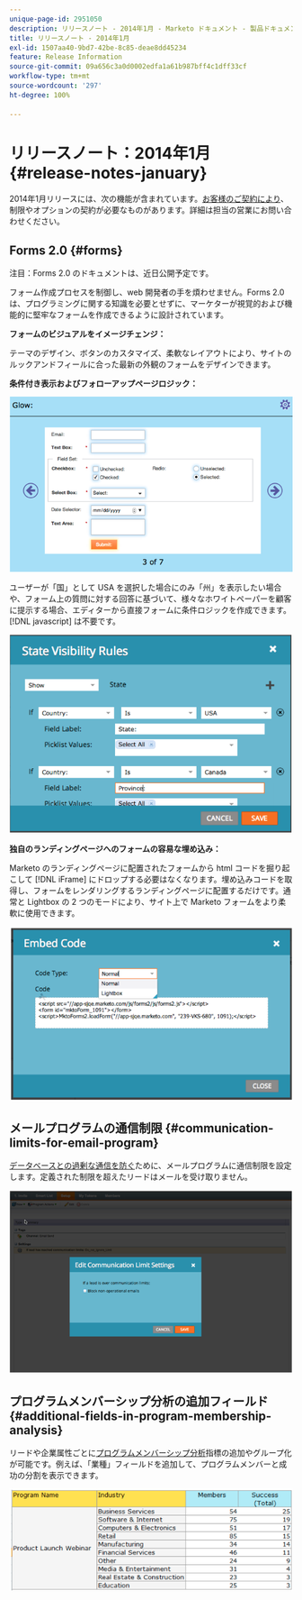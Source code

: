 ```yaml
---
unique-page-id: 2951050
description: リリースノート - 2014年1月 - Marketo ドキュメント - 製品ドキュメント
title: リリースノート - 2014年1月
exl-id: 1507aa40-9bd7-42be-8c85-deae8dd45234
feature: Release Information
source-git-commit: 09a656c3a0d0002edfa1a61b987bff4c1dff33cf
workflow-type: tm+mt
source-wordcount: '297'
ht-degree: 100%

---
```


# リリースノート：2014年1月 {#release-notes-january}

2014年1月リリースには、次の機能が含まれています。[お客様のご契約により](https://www.marketo.com/pricing/)、制限やオプションの契約が必要なものがあります。詳細は担当の営業にお問い合わせください。

## Forms 2.0 {#forms}

注目：Forms 2.0 のドキュメントは、近日公開予定です。

フォーム作成プロセスを制御し、web 開発者の手を煩わせません。Forms 2.0 は、プログラミングに関する知識を必要とせずに、マーケターが視覚的および機能的に堅牢なフォームを作成できるように設計されています。

**フォームのビジュアルをイメージチェンジ：**

テーマのデザイン、ボタンのカスタマイズ、柔軟なレイアウトにより、サイトのルックアンドフィールに合った最新の外観のフォームをデザインできます。

**条件付き表示およびフォローアップページロジック：**

![](assets/image2014-9-22-10-3a30-3a52.png)

ユーザーが「国」として USA を選択した場合にのみ「州」を表示したい場合や、フォーム上の質問に対する回答に基づいて、様々なホワイトペーパーを顧客に提示する場合、エディターから直接フォームに条件ロジックを作成できます。[!DNL javascript] は不要です。

![](assets/image2014-9-22-10-3a31-3a54.png)

**独自のランディングページへのフォームの容易な埋め込み：**

Marketo のランディングページに配置されたフォームから html コードを掘り起こして [!DNL iFrame] にドロップする必要はなくなります。埋め込みコードを取得し、フォームをレンダリングするランディングページに配置するだけです。通常と Lightbox の 2 つのモードにより、サイト上で Marketo フォームをより柔軟に使用できます。

![](assets/image2014-9-22-10-3a38-3a2.png)

## メールプログラムの通信制限 {#communication-limits-for-email-program}

[データベースとの過剰な通信を防ぐ](/help/marketo/product-docs/email-marketing/email-programs/email-program-actions/enable-disable-communication-limits-in-an-email-program.md)ために、メールプログラムに通信制限を設定します。定義された制限を超えたリードはメールを受け取りません。

![](assets/image2014-9-22-10-3a38-3a31.png)

## プログラムメンバーシップ分析の追加フィールド {#additional-fields-in-program-membership-analysis}

リードや企業属性ごとに[プログラムメンバーシップ分析](/help/marketo/product-docs/reporting/revenue-cycle-analytics/program-analytics/build-a-program-membership-analysis-report-that-lists-leads.md)指標の追加やグループ化が可能です。例えば、「業種」フィールドを追加して、プログラムメンバーと成功の分割を表示できます。

![](assets/image2014-9-22-10-3a39-3a1.png)
